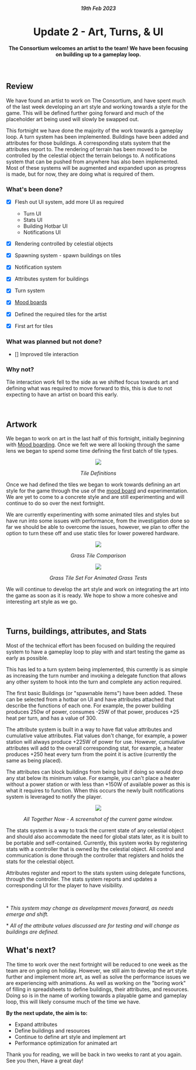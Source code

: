 
<div align="center">
    <h6 style="font-weight: 600;">19th Feb 2023<h6>
    <h1 style="font-weight: 700;">Update 2 - Art, Turns, & UI</h1>
    <h4>The Consortium welcomes an artist to the team! We have been focusing on building up to a gameplay loop.<h4>
    <br>
</div>

## **Review**
We have found an artist to work on The Consortium, and have spent much of the last week developing an art style and working towards a style for the game. This will be defined further going forward and much of the placeholder art being used will slowly be swapped out.

This fortnight we have done the majority of the work towards a gameplay loop. A turn system has been implemented. Buildings have been added and attributes for those buildings. A corresponding stats system that the attributes report to. The rendering of terrain has been moved to be controlled by the celestial object the terrain belongs to. A notifications system that can be pushed from anywhere has also been implemented. Most of these systems will be augmented and expanded upon as progress is made, but for now, they are doing what is required of them.


### What's been done?
 
 - [x] Flesh out UI system, add more UI as required
    * Turn UI
    * Stats UI
    * Building Hotbar UI
    * Notifications UI
 - [x] Rendering controlled by celestial objects
 - [x] Spawning system - spawn buildings on tiles
 - [x] Notification system
 - [x] Attributes system for buildings
 - [x] Turn system
 - [x] [Mood boards](/Moodboards/20230210_one/)
 - [x] Defined the required tiles for the artist
 - [x] First art for tiles 


### What was planned but not done? 
 - [] Improved tile interaction


### Why not?
Tile interaction work fell to the side as we shifted focus towards art and defining what was required to move forward to this, this is due to not expecting to have an artist on board this early.

<br>

## **Artwork**

We began to work on art in the last half of this fortnight, initially beginning with [Mood boarding](/Moodboards/20230210_one/). Once we felt we were all looking through the same lens we began to spend some time defining the first batch of tile types.

<div align="center">
<img src="resources/terrain_defs.png">
<p style="font-style: italic;">Tile Definitions</p>
</div>

Once we had defined the tiles we began to work towards defining an art style for the game through the use of the [mood board](/Moodboards/20230210_one/) and experimentation. We are yet to come to a concrete style and are still experimenting and will continue to do so over the next fortnight.

We are currently experimenting with some animated tiles and styles but have run into some issues with performance, from the investigation done so far we should be able to overcome the issues, however, we plan to offer the option to turn these off and use static tiles for lower powered hardware.

<div align="center">
<img src="resources/old_new_tiles.png">
<p style="font-style: italic;">Grass Tile Comparison</p>

<img src="resources/grass_tile_set.png">
<p style="font-style: italic;">Grass Tile Set For Animated Grass Tests</p>
</div>

We will continue to develop the art style and work on integrating the art into the game as soon as it is ready. We hope to show a more cohesive and interesting art style as we go.

<br>

## **Turns, buildings, attributes, and Stats**

Most of the technical effort has been focused on building the required system to have a gameplay loop to play with and start testing the game as early as possible.

This has led to a turn system being implemented, this currently is as simple as increasing the turn number and invoking a delegate function that allows any other system to hook into the turn and complete any action required.

The first basic Buildings (or "spawnable items") have been added. These can be selected from a hotbar on UI and have attributes attached that describe the functions of each one. For example, the power building produces 250w of power, consumes -25W of that power, produces +25 heat per turn, and has a value of 300.

The attribute system is built in a way to have flat value attributes and cumulative value attributes. Flat values don't change, for example, a power station will always produce +225W of power for use. However, cumulative attributes will add to the overall corresponding stat, for example, a heater produces +250 heat every turn from the point it is active (currently the same as being placed).

The attributes can block buildings from being built if doing so would drop any stat below its minimum value. For example, you can't place a heater without a power station or with less than +150W of available power as this is what it requires to function. When this occurs the newly built notifications system is leveraged to notify the player.


<div align="center">
<img src="resources/game_screenshot.png">
<p style="font-style: italic;">All Together Now - A screenshot of the current game window.</p>
</div>

The stats system is a way to track the current state of any celestial object and should also accommodate the need for global stats later, as it is built to be portable and self-contained. Currently, this system works by registering stats with a controller that is owned by the celestial object. All control and communication is done through the controller that registers and holds the stats for the celestial object.

Attributes register and report to the stats system using delegate functions, through the controller. The stats system reports and updates a corresponding UI for the player to have visibility.

<br>

\* *This system may change as development moves forward, as needs emerge and shift.*

\* *All of the attribute values discussed are for testing and will change as buildings are defined.*
<br>

## **What's next?**

The time to work over the next fortnight will be reduced to one week as the team are on going on holiday. However, we still aim to develop the art style further and implement more art, as well as solve the performance issues we are experiencing with animations. As well as working on the "boring work" of filling in spreadsheets to define buildings, their attributes, and resources. Doing so is in the name of working towards a playable game and gameplay loop, this will likely consume much of the time we have.

**By the next update, the aim is to:**
 - Expand attributes
 - Define buildings and resources
 - Continue to define art style and implement art
 - Performance optimization for animated art

 Thank you for reading, we will be back in two weeks to rant at you again. See you then, Have a great day!
